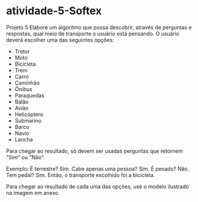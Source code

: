 # atividade-5-Softex
Projeto 5
Elabore um algoritmo que possa descobrir, através de perguntas e respostas, qual meio de transporte o usuário está pensando.
O usuário deverá escolher uma das seguintes opções:

- Trator
- Moto
- Bicicleta
- Trem
- Carro
- Caminhão
- Ônibus
- Paraquedas
- Balão
- Avião
- Helicóptero
- Submarino
- Barco
- Navio
- Lancha

Para chegar ao resultado, só devem ser usadas perguntas que retornem "Sim" ou "Não".

Exemplo:
É terrestre? Sim.
Cabe apenas uma pessoa? Sim.
É pesado? Não.
Tem pedal? Sim.
Então, o transporte escolhido foi a bicicleta.

Para chegar ao resultado de cada uma das opções, use o modelo ilustrado na imagem em anexo. 
